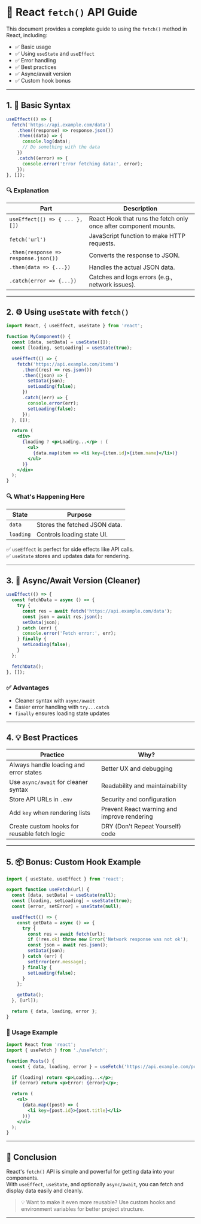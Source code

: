 # 📘 React `fetch()` API Guide

This document provides a complete guide to using the `fetch()` method in React, including:

- ✅ Basic usage
- ✅ Using `useState` and `useEffect`
- ✅ Error handling
- ✅ Best practices
- ✅ Async/await version
- ✅ Custom hook bonus

---

## 1. 📌 Basic Syntax

```jsx
useEffect(() => {
  fetch('https://api.example.com/data')
    .then((response) => response.json())
    .then((data) => {
      console.log(data);
      // Do something with the data
    })
    .catch((error) => {
      console.error('Error fetching data:', error);
    });
}, []);
```

### 🔍 Explanation

| Part | Description |
|------|-------------|
| `useEffect(() => { ... }, [])` | React Hook that runs the fetch only once after component mounts. |
| `fetch('url')` | JavaScript function to make HTTP requests. |
| `.then(response => response.json())` | Converts the response to JSON. |
| `.then(data => {...})` | Handles the actual JSON data. |
| `.catch(error => {...})` | Catches and logs errors (e.g., network issues). |

---

## 2. ⚙️ Using `useState` with `fetch()`

```jsx
import React, { useEffect, useState } from 'react';

function MyComponent() {
  const [data, setData] = useState([]);
  const [loading, setLoading] = useState(true);

  useEffect(() => {
    fetch('https://api.example.com/items')
      .then((res) => res.json())
      .then((json) => {
        setData(json);
        setLoading(false);
      })
      .catch((err) => {
        console.error(err);
        setLoading(false);
      });
  }, []);

  return (
    <div>
      {loading ? <p>Loading...</p> : (
        <ul>
          {data.map(item => <li key={item.id}>{item.name}</li>)}
        </ul>
      )}
    </div>
  );
}
```

### 🔍 What's Happening Here

| State | Purpose |
|-------|---------|
| `data` | Stores the fetched JSON data. |
| `loading` | Controls loading state UI. |

✅ `useEffect` is perfect for side effects like API calls.  
✅ `useState` stores and updates data for rendering.

---

## 3. 🧼 Async/Await Version (Cleaner)

```jsx
useEffect(() => {
  const fetchData = async () => {
    try {
      const res = await fetch('https://api.example.com/data');
      const json = await res.json();
      setData(json);
    } catch (err) {
      console.error('Fetch error:', err);
    } finally {
      setLoading(false);
    }
  };

  fetchData();
}, []);
```

### ✅ Advantages

- Cleaner syntax with `async/await`
- Easier error handling with `try...catch`
- `finally` ensures loading state updates

---

## 4. 💡 Best Practices

| Practice | Why? |
|---------|------|
| Always handle loading and error states | Better UX and debugging |
| Use `async/await` for cleaner syntax | Readability and maintainability |
| Store API URLs in `.env` | Security and configuration |
| Add `key` when rendering lists | Prevent React warning and improve rendering |
| Create custom hooks for reusable fetch logic | DRY (Don't Repeat Yourself) code |

---

## 5. 📦 Bonus: Custom Hook Example

```jsx
import { useState, useEffect } from 'react';

export function useFetch(url) {
  const [data, setData] = useState(null);
  const [loading, setLoading] = useState(true);
  const [error, setError] = useState(null);

  useEffect(() => {
    const getData = async () => {
      try {
        const res = await fetch(url);
        if (!res.ok) throw new Error('Network response was not ok');
        const json = await res.json();
        setData(json);
      } catch (err) {
        setError(err.message);
      } finally {
        setLoading(false);
      }
    };

    getData();
  }, [url]);

  return { data, loading, error };
}
```

### 🧠 Usage Example

```jsx
import React from 'react';
import { useFetch } from './useFetch';

function Posts() {
  const { data, loading, error } = useFetch('https://api.example.com/posts');

  if (loading) return <p>Loading...</p>;
  if (error) return <p>Error: {error}</p>;

  return (
    <ul>
      {data.map((post) => (
        <li key={post.id}>{post.title}</li>
      ))}
    </ul>
  );
}
```

---

## 🏁 Conclusion

React's `fetch()` API is simple and powerful for getting data into your components.  
With `useEffect`, `useState`, and optionally `async/await`, you can fetch and display data easily and cleanly.

> 💡 Want to make it even more reusable? Use custom hooks and environment variables for better project structure.

---


